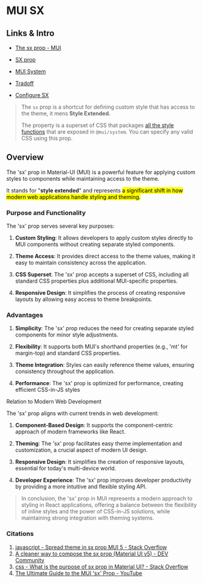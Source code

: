 # MUI SX

## Links & Intro

- [The sx prop - MUI](https://v5-0-6.mui.com/system/the-sx-prop/)

- [SX prop](https://theme-ui.com/sx-prop)

- [MUI System](https://mui.com/system/getting-started/usage/)

- [Tradoff](https://mui.com/system/getting-started/usage/#api-tradeoff)

- [Configure SX](https://mui.com/system/experimental-api/configure-the-sx-prop/)

> The `sx` prop is a shortcut for defining custom style that has access to the theme, it mens **Style Extended.**
> 
> The property is a superset of CSS that packages [all the style functions](https://v5-0-6.mui.com/system/basics/#all-inclusive) that are exposed in `@mui/system`. You can specify any valid CSS using this prop.

## Overview

The 'sx' prop in Material-UI (MUI) is a powerful feature for applying custom styles to components while maintaining access to the theme. 

It stands for "**style extended**" and represents <mark>a significant shift in how modern web applications handle styling and theming.</mark>

### Purpose and Functionality

The 'sx' prop serves several key purposes:

1. **Custom Styling**: It allows developers to apply custom styles directly to MUI components without creating separate styled components.

2. **Theme Access**: It provides direct access to the theme values, making it easy to maintain consistency across the application.

3. **CSS Superset**: The 'sx' prop accepts a superset of CSS, including all standard CSS properties plus additional MUI-specific properties.

4. **Responsive Design**: It simplifies the process of creating responsive layouts by allowing easy access to theme breakpoints.

### Advantages

1. **Simplicity**: The 'sx' prop reduces the need for creating separate styled components for minor style adjustments.

2. **Flexibility**: It supports both MUI's shorthand properties (e.g., 'mt' for margin-top) and standard CSS properties.

3. **Theme Integration**: Styles can easily reference theme values, ensuring consistency throughout the application.

4. **Performance**: The 'sx' prop is optimized for performance, creating efficient CSS-in-JS styles

Relation to Modern Web Development

The 'sx' prop aligns with current trends in web development:

1. **Component-Based Design**: It supports the component-centric approach of modern frameworks like React.

2. **Theming**: The 'sx' prop facilitates easy theme implementation and customization, a crucial aspect of modern UI design.

3. **Responsive Design**: It simplifies the creation of responsive layouts, essential for today's multi-device world.

4. **Developer Experience**: The 'sx' prop improves developer productivity by providing a more intuitive and flexible styling API.

> In conclusion, the 'sx' prop in MUI represents a modern approach to styling in React applications, offering a balance between the flexibility of inline styles and the power of CSS-in-JS solutions, while maintaining strong integration with theming systems.

### Citations

1. [javascript - Spread theme in sx prop MUI 5 - Stack Overflow](https://stackoverflow.com/questions/69842564/spread-theme-in-sx-prop-mui-5)
2. [A cleaner way to compose the sx prop (Material UI v5) - DEV Community](https://dev.to/okrohan/a-cleaner-way-to-compose-the-sx-prop-material-ui-v5-4ko7)
3. [css - What is the purpose of sx prop in Material UI? - Stack Overflow](https://stackoverflow.com/questions/71014390/what-is-the-purpose-of-sx-prop-in-material-ui)
4. [The Ultimate Guide to the MUI &#39;sx&#39; Prop - YouTube](https://www.youtube.com/watch?v=zV-jDJx6XjI)
